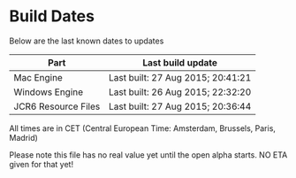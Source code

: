 # Build Dates

Below are the last known dates to updates

Part | Last build update
-----|-----
Mac Engine | Last built: 27 Aug 2015; 20:41:21
Windows Engine | Last built: 26 Aug 2015; 22:32:20
JCR6 Resource Files | Last built: 27 Aug 2015; 20:36:44
All times are in CET (Central European Time: Amsterdam, Brussels, Paris, Madrid)


Please note this file has no real value yet until the open alpha starts. NO ETA given for that yet!

